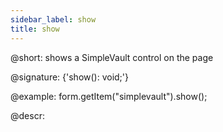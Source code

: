 ```yaml
---
sidebar_label: show
title: show
---          
```


@short: shows a SimpleVault control on the page
 
@signature: {'show(): void;'}

@example:
form.getItem("simplevault").show();

@descr:
